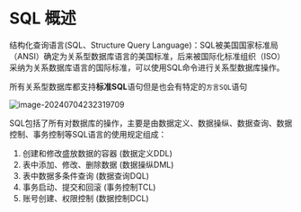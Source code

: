 # SQL 概述

结构化查询语言(SQL、Structure Query Language)：SQL被美国国家标准局（ANSI）确定为关系型数据库语言的美国标准，后来被国际化标准组织（ISO）采纳为关系数据库语言的国际标准，可以使用SQL命令进行关系型数据库操作。

所有关系型数据库都支持**标准SQL**语句但是也会有特定的`方言SQL`语句

![image-20240704232319709](https://cdn.jsdelivr.net/gh/letengzz/tc2/img/202407042325306.png)

SQL包括了所有对数据库的操作，主要是由数据定义、数据操纵、数据查询、数据控制、事务控制等SQL语言的使用规定组成：

1. 创建和修改盛放数据的容器 (数据定义DDL)
2. 表中添加、修改、删除数据 (数据操纵DML)
3. 表中数据多条件查询 (数据查询DQL)
4. 事务启动、提交和回滚 (事务控制TCL)
5. 账号创建、权限控制 (数据控制DCL)